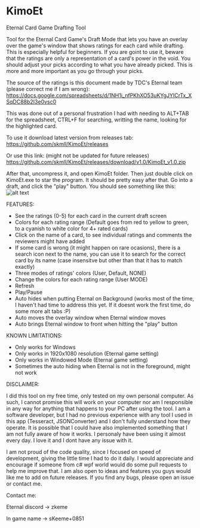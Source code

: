 # KimoEt
Eternal Card Game Drafting Tool

Tool for the Eternal Card Game's Draft Mode that lets you have an overlay over the game's window that shows ratings for each card while drafting.
This is especially helpful for beginners.
If you are goint to use it, beware that the ratings are only a representation of a card's power in the void. You should adjust your picks according to what you have already picked. This is more and more important as you go through your picks.

The source of the ratings is this document made by TDC's Eternal team (please correct me if I am wrong):
https://docs.google.com/spreadsheets/d/1NH1i_nfPKhXO53uKYgJYICrTx_XSqDC88b2I3e0vsc0

This was done out of a personal frustration I had with needing to ALT+TAB for the spreadsheet, CTRL+F for searching, writting the name, looking for the highlighted card.

To use it download latest version from releases tab:
https://github.com/skmll/KimoEt/releases

Or use this link: (might not be updated for future releases)
https://github.com/skmll/KimoEt/releases/download/v1.0/KimoEt_v1.0.zip

After that, uncompress it, and open KimoEt folder. Then just double click on KimoEt.exe to star the program.
It should be pretty easy after that. Go into a draft, and click the "play" button. You should see something like this:
![alt text](https://i.imgur.com/5nAm9FA.jpg)

FEATURES:
- See the ratings (0-5) for each card in the current draft screen
- Colors for each rating range (Default goes from red to yellow to green, to a cyanish to white color for 4+ rated cards)
- Click on the name of a card, to see individual ratings and comments the reviewers might have added
- If some card is wrong (it might happen on rare ocasions), there is a search icon next to the name, you can use it to search for the correct card by its name (case insensitve but other than that it has to match exactly)
- Three modes of ratings' colors (User, Default, NONE)
- Change the colors for each rating range (User MODE)
- Refresh
- Play/Pause
- Auto hides when putting Eternal on Background (works most of the time, I haven't had time to address this yet. If it doesnt work the first time, do some more alt tabs :P)
- Auto moves the overlay window when Eternal window moves
- Auto brings Eternal window to front when hitting the "play" button

KNOWN LIMITATIONS:
- Only works for Windows
- Only works in 1920x1080 resolution (Eternal game setting)
- Only works in Windowed Mode (Eternal game setting)
- Sometimes the auto hiding when Eternal is not in the foreground, might not work

DISCLAIMER:

I did this tool on my free time, only tested on my own personal computer. As such, I cannot promise this will work on your computer nor am I responsible in any way for anything that happens to your PC after using the tool.
I am a software developer, but I had no previous experience with any tool I used in this app (Tesseract, JSONConverter) and I don't fully understand how they operate.
It is possible that I could have also implemented something that I am not fully aware of how it works.
I personaly have been using it almost every day. I love it and I dont have any issue with it.

I am not proud of the code quality, since I focused on speed of development, giving the little time I had to do it daily.
I would appreciate and encourage if someone from c# wpf world would do some pull requests to help me improve that.
I am also open to ideas and features you guys would like me to add on future releases.
If you find any bugs, please open an issue or contact me.

Contact me:

Eternal discord -> zkeme

In game name -> sKeeme+0851
